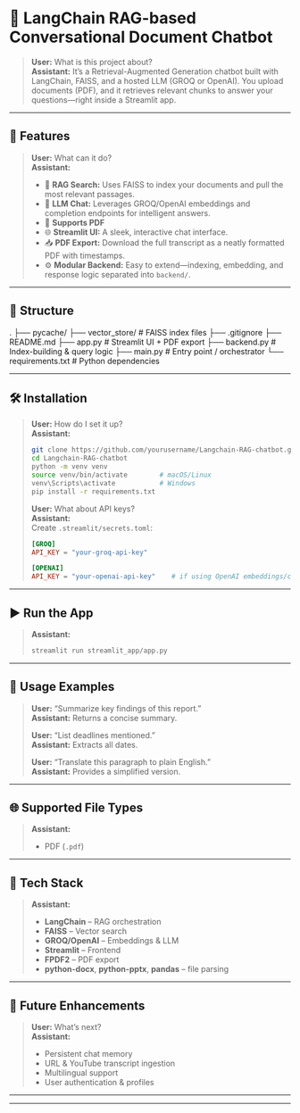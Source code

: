 # 💬 LangChain RAG-based Conversational Document Chatbot

> **User:** What is this project about?  
> **Assistant:** It’s a Retrieval-Augmented Generation chatbot built with LangChain, FAISS, and a hosted LLM (GROQ or OpenAI). You upload documents (PDF), and it retrieves relevant chunks to answer your questions—right inside a Streamlit app.

---

## 🚀 Features

> **User:** What can it do?  
> **Assistant:**  
> - 🔎 **RAG Search:** Uses FAISS to index your documents and pull the most relevant passages.  
> - 🧠 **LLM Chat:** Leverages GROQ/OpenAI embeddings and completion endpoints for intelligent answers.  
> - 📄 **Supports PDF** 
> - 🌐 **Streamlit UI:** A sleek, interactive chat interface.  
> - 📥 **PDF Export:** Download the full transcript as a neatly formatted PDF with timestamps.  
> - ⚙️ **Modular Backend:** Easy to extend—indexing, embedding, and response logic separated into `backend/`.

---

## 📁 Structure

.
├── pycache/
├── vector_store/ # FAISS index files
├── .gitignore
├── README.md
├── app.py # Streamlit UI + PDF export
├── backend.py # Index-building & query logic
├── main.py # Entry point / orchestrator
└── requirements.txt # Python dependencies




---

## 🛠 Installation

> **User:** How do I set it up?  
> **Assistant:**  
> ```bash
> git clone https://github.com/yourusername/Langchain-RAG-chatbot.git
> cd Langchain-RAG-chatbot
> python -m venv venv
> source venv/bin/activate        # macOS/Linux
> venv\Scripts\activate           # Windows
> pip install -r requirements.txt
> ```
>
> **User:** What about API keys?  
> **Assistant:**  
> Create `.streamlit/secrets.toml`:
> ```toml
> [GROQ]
> API_KEY = "your-groq-api-key"
>
> [OPENAI]
> API_KEY = "your-openai-api-key"    # if using OpenAI embeddings/completions
> ```

---

## ▶️ Run the App

> **Assistant:**  
> ```bash
> streamlit run streamlit_app/app.py
> ```

---

## 💬 Usage Examples

> **User:** “Summarize key findings of this report.”  
> **Assistant:** Returns a concise summary.  
>  
> **User:** “List deadlines mentioned.”  
> **Assistant:** Extracts all dates.  
>  
> **User:** “Translate this paragraph to plain English.”  
> **Assistant:** Provides a simplified version.

---

## 🌐 Supported File Types

> **Assistant:**  
> - PDF (`.pdf`)  


---

## 🧰 Tech Stack

> **Assistant:**  
> - **LangChain** – RAG orchestration  
> - **FAISS** – Vector search  
> - **GROQ/OpenAI** – Embeddings & LLM  
> - **Streamlit** – Frontend  
> - **FPDF2** – PDF export  
> - **python-docx**, **python-pptx**, **pandas** – file parsing

---

## 🔮 Future Enhancements

> **User:** What’s next?  
> **Assistant:**  
> - Persistent chat memory  
> - URL & YouTube transcript ingestion  
> - Multilingual support  
> - User authentication & profiles

---



---


